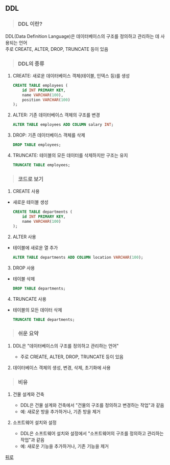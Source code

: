 ## DDL
> ### DDL 이란?
DDL(Data Definition Language)은 데이터베이스의 구조를 정의하고 관리하는 데 사용되는 언어</br>
주로 CREATE, ALTER, DROP, TRUNCATE 등이 있음

> ### DDL의 종류
1. CREATE: 새로운 데이터베이스 객체(테이블, 인덱스 등)를 생성
    ```sql
    CREATE TABLE employees (
        id INT PRIMARY KEY,
        name VARCHAR(100),
        position VARCHAR(100)
    );
    ```

2. ALTER: 기존 데이터베이스 객체의 구조를 변경
    ```sql
    ALTER TABLE employees ADD COLUMN salary INT;
    ```

3. DROP: 기존 데이터베이스 객체를 삭제
    ```sql
    DROP TABLE employees;
    ```

4. TRUNCATE: 테이블의 모든 데이터를 삭제하지만 구조는 유지
    ```sql
    TRUNCATE TABLE employees;
    ```

> ### 코드로 보기
1. CREATE 사용
- 새로운 테이블 생성
    ```sql
    CREATE TABLE departments (
        id INT PRIMARY KEY,
        name VARCHAR(100)
    );
    ```

2. ALTER 사용
- 테이블에 새로운 열 추가
    ```sql
    ALTER TABLE departments ADD COLUMN location VARCHAR(100);
    ```

3. DROP 사용
- 테이블 삭제
    ```sql
    DROP TABLE departments;
    ```

4. TRUNCATE 사용
- 테이블의 모든 데이터 삭제
    ```sql
    TRUNCATE TABLE departments;
    ```

> ### 쉬운 요약
1. DDL은 "데이터베이스의 구조를 정의하고 관리하는 언어"
    - 주로 CREATE, ALTER, DROP, TRUNCATE 등이 있음

2. 데이터베이스 객체의 생성, 변경, 삭제, 초기화에 사용

> ### 비유
1. 건물 설계와 건축
    - DDL은 건물 설계와 건축에서 "건물의 구조를 정의하고 변경하는 작업"과 같음
    - 예: 새로운 방을 추가하거나, 기존 방을 제거

2. 소프트웨어 설치와 설정
    - DDL은 소프트웨어 설치와 설정에서 "소프트웨어의 구조를 정의하고 관리하는 작업"과 같음
    - 예: 새로운 기능을 추가하거나, 기존 기능을 제거

[뒤로](mysql.md)
